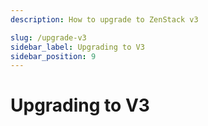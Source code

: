 ```yaml
---
description: How to upgrade to ZenStack v3

slug: /upgrade-v3
sidebar_label: Upgrading to V3
sidebar_position: 9
---
```


# Upgrading to V3

